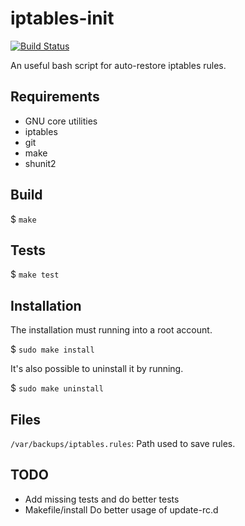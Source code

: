iptables-init
=============

[![Build Status][0]][1]

An useful bash script for auto-restore iptables rules.

Requirements
------------

* GNU core utilities
* iptables
* git
* make
* shunit2

Build
-----

$ `make`

Tests
-----

$ `make test`

Installation
------------

The installation must running into a root account.

$ `sudo make install`

It's also possible to uninstall it by running.

$ `sudo make uninstall`


Files
-----

`/var/backups/iptables.rules`: Path used to save rules.


TODO
----

* Add missing tests and do better tests
* Makefile/install Do better usage of update-rc.d

[0]: https://travis-ci.org/alquerci/iptables-init.png?branch=master
[1]: https://travis-ci.org/alquerci/iptables-init

